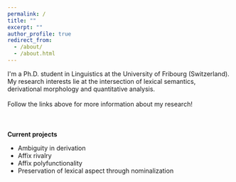 ```yaml
---
permalink: /
title: ""
excerpt: ""
author_profile: true
redirect_from: 
  - /about/
  - /about.html
---
```


I'm a Ph.D. student in Linguistics at the University of Fribourg (Switzerland). My research interests lie at the intersection of lexical semantics, derivational morphology and quantitative analysis. 
\
\
Follow the links above for more information about my research!
\
\
\
\
**Current projects**
* Ambiguity in derivation
* Affix rivalry
* Affix polyfunctionality
* Preservation of lexical aspect through nominalization
